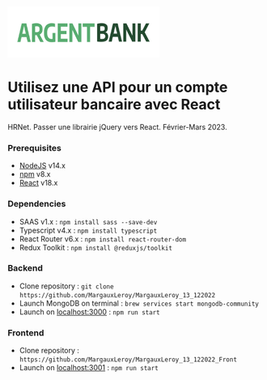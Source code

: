 <img width="300" height="100" src="https://github.com/MargauxLeroy/MargauxLeroy_13_122022_Front/blob/main/src/assets/logo.png?raw=true">

# Utilisez une API pour un compte utilisateur bancaire avec React

HRNet.
Passer une librairie jQuery vers React.
Février-Mars 2023.

### Prerequisites

- [NodeJS](https://nodejs.org/en/) v14.x
- [npm](https://www.npmjs.com/) v8.x
- [React](https://fr.reactjs.org/) v18.x

### Dependencies

- SAAS v1.x : `npm install sass --save-dev`
- Typescript v4.x : `npm install typescript`
- React Router v6.x : `npm install react-router-dom`
- Redux Toolkit : `npm install @reduxjs/toolkit`

### Backend

- Clone repository : `git clone https://github.com/MargauxLeroy/MargauxLeroy_13_122022`
- Launch MongoDB on terminal : `brew services start mongodb-community`
- Launch on [localhost:3000](http://localhost:3000) : `npm run start`

### Frontend

- Clone repository : `https://github.com/MargauxLeroy/MargauxLeroy_13_122022_Front`
- Launch on [localhost:3001](http://localhost:3001) : `npm run start`
